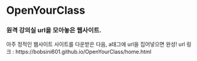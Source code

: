 # OpenYourClass


<h3>원격 강의실 url을 모아놓은 웹사이트.</h3>
아주 정적인 웹사이트
사이트를 다운받은 다음, a태그에 url을 집어넣으면 완성!
url 링크 : 
https://bobsini601.github.io/OpenYourClass/home.html
